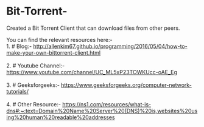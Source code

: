 # Bit-Torrent-
Created a Bit Torrent Client that can download files from other peers.

You can find the relevant resources here:-<br>
    1. # Blog:- http://allenkim67.github.io/programming/2016/05/04/how-to-make-your-own-bittorrent-client.html<br><br>
    2. # Youtube Channel:- https://www.youtube.com/channel/UC_ML5xP23TOWKUcc-oAE_Eg<br><br>
    3. # Geeksforgeeks:- https://www.geeksforgeeks.org/computer-network-tutorials/<br><br>
    4. # Other Resource:- https://ns1.com/resources/what-is-dns#:~:text=Domain%20Name%20Server%20(DNS)%20is,websites%20using%20human%20readable%20addresses
